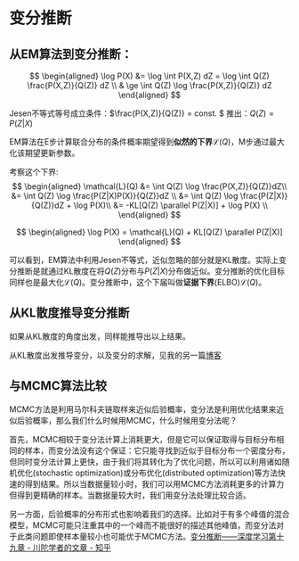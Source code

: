 # 变分推断

## 从EM算法到变分推断：

$$
\begin{aligned}
\log P(X) &= \log \int P(X,Z) dZ = \log \int Q(Z) \frac{P(X,Z)}{Q(Z)} dZ  \\
& \ge \int Q(Z) \log \frac{P(X,Z)}{Q(Z)} dZ
\end{aligned}
$$

Jesen不等式等号成立条件：$\frac{P(X,Z)}{Q(Z)} = const. $ 推出：$Q(Z) = P(Z|X)$

EM算法在E步计算联合分布的条件概率期望得到**似然的下界**$\mathcal{L}(Q)$，M步通过最大化该期望更新参数。

考察这个下界:
$$
\begin{aligned}
\mathcal{L}(Q) &= \int Q(Z) \log \frac{P(X,Z)}{Q(Z)}dZ\\
&= \int Q(Z) \log \frac{P(Z|X)P(X)}{Q(Z)}dZ \\
&= \int Q(Z) \log \frac{P(Z|X)}{Q(Z)}dZ + \log P(X)\\
&= -KL[Q(Z) \parallel P(Z|X)] + \log P(X) \\
\end{aligned}
$$

$$
\begin{aligned}
\log P(X) = \mathcal{L}(Q) + KL[Q(Z) \parallel P(Z|X)]
\end{aligned}
$$

可以看到，EM算法中利用Jesen不等式，近似忽略的部分就是KL散度。实际上变分推断是就通过KL散度在将$Q(Z)$分布与$P(Z|X)$分布做近似。变分推断的优化目标同样也是最大化$\mathcal{L}(Q)$。变分推断中，这个下届叫做**证据下界**(ELBO)$\mathcal{L}(Q)$。


## 从KL散度推导变分推断

如果从KL散度的角度出发，同样能推导出以上结果。

从KL散度出发推导变分，以及变分的求解，见我的另一篇[博客](http://chenliu.science/2018/10/05/Bayesian-Variational-Inference/)

## 与MCMC算法比较

MCMC方法是利用马尔科夫链取样来近似后验概率，变分法是利用优化结果来近似后验概率，那么我们什么时候用MCMC，什么时候用变分法呢？

首先，MCMC相较于变分法计算上消耗更大，但是它可以保证取得与目标分布相同的样本，而变分法没有这个保证：它只能寻找到近似于目标分布一个密度分布，但同时变分法计算上更快，由于我们将其转化为了优化问题，所以可以利用诸如随机优化(stochastic optimization)或分布优化(distributed optimization)等方法快速的得到结果。所以当数据量较小时，我们可以用MCMC方法消耗更多的计算力但得到更精确的样本。当数据量较大时，我们用变分法处理比较合适。

另一方面，后验概率的分布形式也影响着我们的选择。比如对于有多个峰值的混合模型，MCMC可能只注重其中的一个峰而不能很好的描述其他峰值，而变分法对于此类问题即使样本量较小也可能优于MCMC方法。[变分推断——深度学习第十九章 - 川陀学者的文章 - 知乎](https://zhuanlan.zhihu.com/p/49401976)